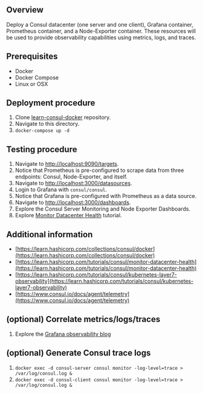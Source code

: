 ## Overview

Deploy a Consul datacenter (one server and one client), Grafana container, Prometheus container, and a Node-Exporter container. These resources will be used to provide observability capabilities using metrics, logs, and traces.

## Prerequisites

- Docker
- Docker Compose
- Linux or OSX

## Deployment procedure

1. Clone [learn-consul-docker](https://github.com/hashicorp/learn-consul-docker) repository.
2. Navigate to this directory.
3. `docker-compose up -d`

## Testing procedure

1. Navigate to [http://localhost:9090/targets](http://localhost:9090/targets).
2. Notice that Prometheus is pre-configured to scrape data from three endpoints: Consul, Node-Exporter, and itself.
3. Navigate to [http://localhost:3000/datasources](http://localhost:3000/datasources).
4. Login to Grafana with `consul/consul`.
5. Notice that Grafana is pre-configured with Prometheus as a data source.
6. Navigate to [http://localhost:3000/dashboards](http://localhost:3000/dashboards).
7. Explore the Consul Server Monitoring and Node Exporter Dashboards.
8. Explore [Monitor Datacenter Health](https://learn.hashicorp.com/tutorials/consul/monitor-datacenter-health) tutorial.

## Additional information

- [https://learn.hashicorp.com/collections/consul/docker](https://learn.hashicorp.com/collections/consul/docker)
- [https://learn.hashicorp.com/tutorials/consul/monitor-datacenter-health](https://learn.hashicorp.com/tutorials/consul/monitor-datacenter-health)
- [https://learn.hashicorp.com/tutorials/consul/kubernetes-layer7-observability](https://learn.hashicorp.com/tutorials/consul/kubernetes-layer7-observability)
- [https://www.consul.io/docs/agent/telemetry](https://www.consul.io/docs/agent/telemetry)

## (optional) Correlate metrics/logs/traces
1. Explore the [Grafana observability blog](https://grafana.com/blog/2020/03/31/how-to-successfully-correlate-metrics-logs-and-traces-in-grafana/)

## (optional) Generate Consul trace logs
1. `docker exec -d consul-server consul monitor -log-level=trace > /var/log/consul.log &`
2. `docker exec -d consul-client consul monitor -log-level=trace > /var/log/consul.log &`